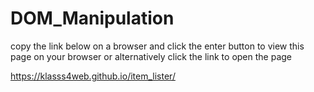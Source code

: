 # DOM_Manipulation
copy the link below on a browser and click the enter button to view this page on your browser or alternatively click the link to open the page

 https://klasss4web.github.io/item_lister/

